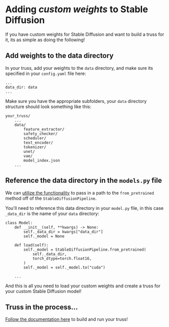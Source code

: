 # Adding *custom weights* to Stable Diffusion
If you have custom weights for Stable Diffusion and want to build a truss for it, its as simple as doing the following!

## Add weights to the data directory
In your truss, add your weights to the `data` directory, and make sure its specified in your `config.yaml` file here:
```
...
data_dir: data
...
```
Make sure you have the appropriate subfolders, your `data` directory structure should look something like this:
```
your_truss/
    ...
    data/
        feature_extractor/
        safety_checker/
        scheduler/
        text_encoder/
        tokenizer/
        unet/
        vae/
        model_index.json
    ...
```

## Reference the data directory in the `models.py` file
We can [utilize the functionality](https://huggingface.co/docs/diffusers/main/en/api/diffusion_pipeline#diffusers.DiffusionPipeline.from_pretrained) to pass in a path to the `from_pretrained` method off of the `StableDiffusionPipeline`.

You'll need to reference this data directory in your `model.py` file, in this case `_data_dir` is the name of your `data` directory:

```
class Model:
    def __init__(self, **kwargs) -> None:
        self._data_dir = kwargs["data_dir"]
        self._model = None

    def load(self):
        self._model = StableDiffusionPipeline.from_pretrained(
            self._data_dir,
            torch_dtype=torch.float16,
        )
        self._model = self._model.to("cuda")

    ...
```

And this is all you need to load your custom weights and create a truss for your custom Stable Diffusion model!

## Truss in the process...
[Follow the documentation here](https://truss.baseten.co/develop/localhost) to build and run your truss!
